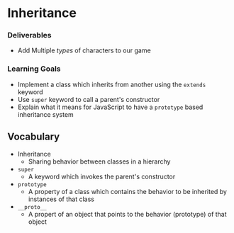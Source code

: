 # Inheritance

### Deliverables
* Add Multiple _types_ of characters to our game

### Learning Goals
- Implement a class which inherits from another using the `extends` keyword 
- Use  `super` keyword to call a parent's constructor
- Explain what it means for JavaScript to have a `prototype` based inheritance system

## Vocabulary
* Inheritance
    * Sharing behavior between classes in a hierarchy
* `super`
    * A keyword which invokes the parent's constructor
* `prototype`
    * A property of a class which contains the behavior to be inherited by instances of that class
* `__proto__`
    * A propert of an object that points to the behavior (prototype) of that object
    
